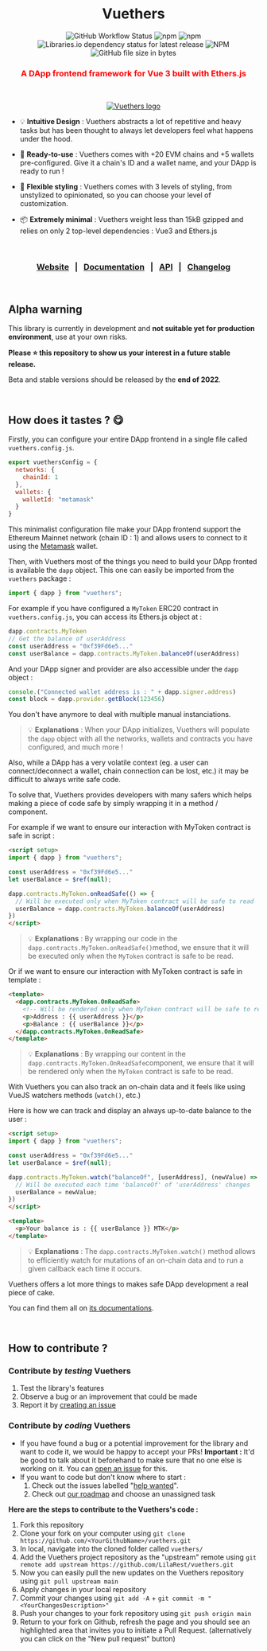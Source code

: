 **<h1 align="center">Vuethers</h1>**
<div align="center">
  <img alt="GitHub Workflow Status" src="https://img.shields.io/github/workflow/status/LilaRest/vuethers/Build,%20Commit%20&%20Publish%20Vuethers%20Packages?label=Build">
  <img alt="npm" src="https://img.shields.io/npm/v/vuethers?label=Version">
  <img alt="npm" src="https://img.shields.io/npm/dw/vuethers?color=%23bcf&label=Downloads">
  <img alt="Libraries.io dependency status for latest release" src="https://img.shields.io/librariesio/release/npm/vuethers?color=%23faf&label=Dependencies">
  <img alt="NPM" src="https://img.shields.io/npm/l/vuethers?color=def&label=License">
  <img alt="GitHub file size in bytes" src="https://img.shields.io/github/size/LilaRest/vuethers/dist/vuethers.min.js?label=Size">
</div>

<h3 align="center" style="color:red">A DApp frontend framework for Vue 3 built with Ethers.js</h2>

<br/>

<p align="center">
  <a href="https://vuethers.org/">
    <img src="https://static.vuethers.org/vuethers-logo.png" alt="Vuethers logo">
  </a>
</p>

- 💡 **Intuitive Design** : Vuethers abstracts a lot of repetitive and heavy tasks but has been thought to always let developers feel what happens under the hood.

- 🦥 **Ready-to-use** : Vuethers comes with +20 EVM chains and +5 wallets pre-configured. Give it a chain's ID and a wallet name, and your DApp is ready to run !

- 🖖 **Flexible styling** : Vuethers comes with 3 levels of styling, from unstylized to opinionated, so you can choose your level of customization.

- 📦 **Extremely minimal** : Vuethers weight less than 15kB gzipped and relies on only 2 top-level dependencies : Vue3 and Ethers.js

<br/>

<h3 align="center">
  <a href="https://vuethers.org/">Website</a>
  &nbsp;&nbsp;|&nbsp;&nbsp;
  <a href="https://vuethers.org/guide/welcome/introduction">Documentation</a>
  &nbsp;&nbsp;|&nbsp;&nbsp;
  <a href="https://vuethers.org/api/">API</a>
  &nbsp;&nbsp;|&nbsp;&nbsp;
  <a href="https://vuethers.org/changelog/">Changelog</a>
</h3>

<br/>

## Alpha warning
This library is currently in development and **not suitable yet for production environment**, use at your own risks.

**Please :star: this repository to show us your interest in a future stable release.**

Beta and stable versions should be released by the **end of 2022**.

<br/>

## How does it tastes ? :yum:
Firstly, you can configure your entire DApp frontend in a single file called `vuethers.config.js`.
```js
export vuethersConfig = {
  networks: {
    chainId: 1
  },
  wallets: {
    walletId: "metamask"
  }
}
```
This minimalist configuration file make your DApp frontend support the Ethereum Mainnet network (chain ID : 1) and allows users to connect to it using the [Metamask](https://metamask.io/) wallet.

Then, with Vuethers most of the things you need to build your DApp fronted is available the `dapp` object.
This one can easily be imported from the `vuethers` package :
```js
import { dapp } from "vuethers";
```

For example if you have configured a `MyToken` ERC20 contract in `vuethers.config.js`, you can access its Ethers.js object at :
```js
dapp.contracts.MyToken
// Get the balance of userAddress
const userAddress = "0xf39Fd6e5..."
const userBalance = dapp.contracts.MyToken.balanceOf(userAddress)
```
And your DApp signer and provider are also accessible under the `dapp` object :
```js
console.("Connected wallet address is : " + dapp.signer.address)
const block = dapp.provider.getBlock(123456)
```
You don't have anymore to deal with multiple manual instanciations.

> 💡 **Explanations** : When your DApp initializes, Vuethers will populate the `dapp` object with all the networks, wallets and contracts you have configured, and much more !

Also, while a DApp has a very volatile context (eg. a user can connect/deconnect a wallet, chain connection can be lost, etc.) it may be difficult to always write safe code.

To solve that, Vuethers provides developers with many safers which helps making a piece of code safe by simply wrapping it in a method / component.

For example if we want to ensure our interaction with MyToken contract is safe in script :
```html
<script setup>
import { dapp } from "vuethers";

const userAddress = "0xf39Fd6e5..."
let userBalance = $ref(null);

dapp.contracts.MyToken.onReadSafe(() => {
  // Will be executed only when MyToken contract will be safe to read
  userBalance = dapp.contracts.MyToken.balanceOf(userAddress)
})
</script>
```
> 💡 **Explanations** : By wrapping our code in the `dapp.contracts.MyToken.onReadSafe()`method, we ensure that it will be executed only when the `MyToken` contract is safe to be read.

Or if we want to ensure our interaction with MyToken contract is safe in template :
```html
<template>
  <dapp.contracts.MyToken.OnReadSafe>
    <!-- Will be rendered only when MyToken contract will be safe to read -->
    <p>Address : {{ userAddress }}</p>
    <p>Balance : {{ userBalance }}</p>
  </dapp.contracts.MyToken.OnReadSafe>
</template>
```
> 💡 **Explanations** : By wrapping our content in the `dapp.contracts.MyToken.OnReadSafe`component, we ensure that it will be rendered only when the `MyToken` contract is safe to be read.

With Vuethers you can also track an on-chain data and it feels like using VueJS watchers methods (`watch()`, etc.)

Here is how we can track and display an always up-to-date balance to the user :
```html
<script setup>
import { dapp } from "vuethers";

const userAddress = "0xf39Fd6e5..."
let userBalance = $ref(null);

dapp.contracts.MyToken.watch("balanceOf", [userAddress], (newValue) => {
  // Will be executed each time 'balanceOf' of 'userAddress' changes
  userBalance = newValue;
})
</script>

<template>
  <p>Your balance is : {{ userBalance }} MTK</p>
</template>
```
> 💡 **Explanations** : The `dapp.contracts.MyToken.watch()` method allows to efficiently watch for mutations of an on-chain data and to run a given callback each time it occurs.

Vuethers offers a lot more things to makes safe DApp development a real piece of cake.

You can find them all on [its documentations](https://vuethers.org/).

<br/>

## How to contribute ?

### Contribute by _**testing**_ Vuethers
1) Test the library's features
2) Observe a bug or an improvement that could be made
3) Report it by [creating an issue](https://github.com/LilaRest/vuethers/issues/new)

### Contribute by _**coding**_ Vuethers
- If you have found a bug or a potential improvement for the library and want to code it, we would be happy to accept your PRs!
  **Important :** It'd be good to talk about it beforehand to make sure that no one else is working on it. You can [open an issue](https://github.com/LilaRest/Vuethers/issues/new) for this.
- If you want to code but don't know where to start :
  1) Check out the issues labelled "[help wanted](https://github.com/LilaRest/vuethers/labels/help%20wanted)".
  2) Check out [our roadmap](https://github.com/LilaRest/vuethers/projects/1) and choose an unassigned task

**Here are the steps to contribute to the Vuethers's code :**
1) Fork this repository
2) Clone your fork on your computer using `git clone https://github.com/<YourGithubName>/vuethers.git`
3) In local, navigate into the cloned folder called `vuethers/`
4) Add the Vuethers project repository as the "upstream" remote using `git remote add upstream https://github.com/LilaRest/vuethers.git`
5) Now you can easily pull the new updates on the Vuethers repository using `git pull upstream main`
5) Apply changes in your local repository
6) Commit your changes using `git add -A` + `git commit -m "<YourChangesDescription>"`
7) Push your changes to your fork repository using `git push origin main`
8) Return to your fork on Github, refresh the page and you should see an highlighted area that invites you to initiate a Pull Request. (alternatively you can click on the "New pull request" button)
